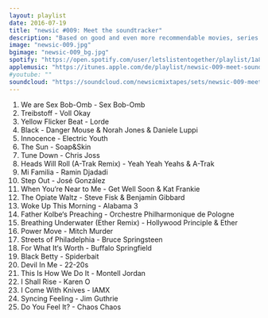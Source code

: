 ```yaml
---
layout: playlist
date: 2016-07-19
title: "newsic #009: Meet the soundtracker"
description: "Based on good and even more recommendable movies, series & games."
image: "newsic-009.jpg"
bgimage: "newsic-009_bg.jpg"
spotify: "https://open.spotify.com/user/letslistentogether/playlist/1a8dfreD3fIUxAX8rvyuMf"
applemusic: "https://itunes.apple.com/de/playlist/newsic-009-meet-soundtracker./idpl.e0c858dab0d948909058895dfad551d6"
#youtube: ""
soundcloud: "https://soundcloud.com/newsicmixtapes/sets/newsic-009-meet-the-soundtracker"
---
```


<ol>
	<li>We are Sex Bob-Omb - Sex Bob-Omb</li>
	<li>Treibstoff - Voll Okay</li>
	<li>Yellow Flicker Beat - Lorde</li>
	<li>Black - Danger Mouse & Norah Jones & Daniele Luppi</li>
	<li>Innocence - Electric Youth</li>
	<li>The Sun - Soap&Skin</li>
	<li>Tune Down - Chris Joss</li>
	<li>Heads Will Roll (A-Trak Remix) - Yeah Yeah Yeahs & A-Trak</li>
	<li>Mi Familia - Ramin Djadadi</li>
	<li>Step Out - José González</li>
	<li>When You‘re Near to Me - Get Well Soon & Kat Frankie</li>
	<li>The Opiate Waltz - Steve Fisk & Benjamin Gibbard</li>
	<li>Woke Up This Morning - Alabama 3</li>
	<li>Father Kolbe‘s Preaching - Orchestre Philharmonique de Pologne</li>
	<li>Breathing Underwater (Ether Remix) - Hollywood Principle & Ether</li>
	<li>Power Move - Mitch Murder</li>
	<li>Streets of Philadelphia - Bruce Springsteen</li>
	<li>For What It‘s Worth - Buffalo Springfield</li>
	<li>Black Betty - Spiderbait</li>
	<li>Devil In Me - 22-20s</li>
	<li>This Is How We Do It - Montell Jordan</li>
	<li>I Shall Rise - Karen O</li>
	<li>I Come With Knives - IAMX</li>
	<li>Syncing Feeling - Jim Guthrie</li>
	<li>Do You Feel It? - Chaos Chaos</li>
</ol>
